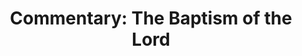 ---
title: "Commentary: The Baptism of the Lord"
layout: reader
description: "Theme: Beloved Son"
feature_image: posts/commentary-baptism-of-the-lord-year-b.jpg
category: commentary
published: true
---